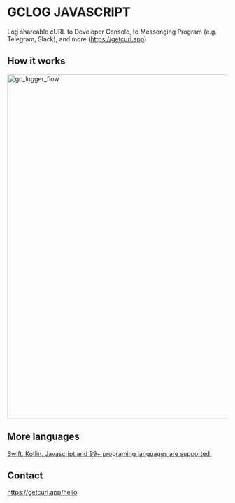 # GCLOG JAVASCRIPT
Log shareable cURL to Developer Console, to Messenging Program (e.g. Telegram, Slack), and more (https://getcurl.app)

## How it works
<img width="786" alt="gc_logger_flow" src="https://user-images.githubusercontent.com/4256921/167043591-8d7e28d6-ed25-4ad8-9af3-26f1df72c286.png">

## More languages
[Swift, Kotlin, Javascript and 99+ programing languages are supported.](https://github.com/docsion/gclog)


## Contact
https://getcurl.app/hello
